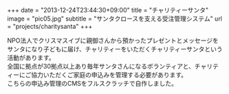+++
date = "2013-12-24T23:44:30+09:00"
title = "チャリティーサンタ"
image = "pic05.jpg"
subtitle = "サンタクロースを支える受注管理システム"
url = "projects/charitysanta"
+++

NPO法人でクリスマスイブに親御さんから預かったプレゼントとメッセージをサンタになり子どもに届け、チャリティーをいただくチャリティーサンタという活動があります。  
全国に拠点が30拠点以上あり毎年サンタさんになるボランティアと、チャリティーにご協力いただくご家庭の申込みを管理する必要があります。    
こちらの申込み管理のCMSをフルスクラッチで自作しました。  
